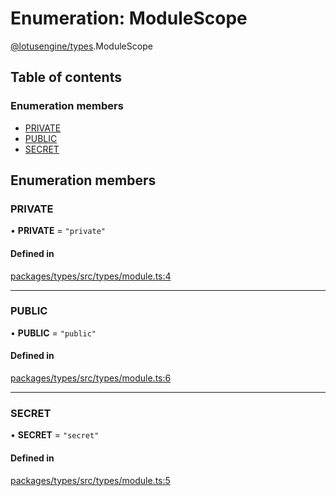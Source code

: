 # Enumeration: ModuleScope

[@lotusengine/types](../wiki/@lotusengine.types).ModuleScope

## Table of contents

### Enumeration members

- [PRIVATE](../wiki/@lotusengine.types.ModuleScope#private)
- [PUBLIC](../wiki/@lotusengine.types.ModuleScope#public)
- [SECRET](../wiki/@lotusengine.types.ModuleScope#secret)

## Enumeration members

### PRIVATE

• **PRIVATE** = `"private"`

#### Defined in

[packages/types/src/types/module.ts:4](https://github.com/lotusengine/sdk/blob/fdb90a3/packages/types/src/types/module.ts#L4)

___

### PUBLIC

• **PUBLIC** = `"public"`

#### Defined in

[packages/types/src/types/module.ts:6](https://github.com/lotusengine/sdk/blob/fdb90a3/packages/types/src/types/module.ts#L6)

___

### SECRET

• **SECRET** = `"secret"`

#### Defined in

[packages/types/src/types/module.ts:5](https://github.com/lotusengine/sdk/blob/fdb90a3/packages/types/src/types/module.ts#L5)
